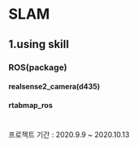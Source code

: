 SLAM
==============
## 1.using skill
### ROS(package)
#### realsense2_camera(d435)
#### rtabmap_ros


#
#
프로젝트 기간 : 2020.9.9 ~ 2020.10.13
